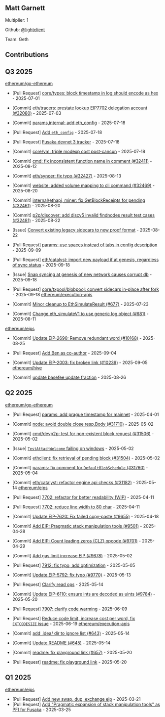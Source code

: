 
## Matt Garnett
Multiplier: 1

Github: [@lightclient](https://github.com/lightclient)

Team: Geth

## Contributions

## Q3 2025


[ethereum/go-ethereum](https://github.com/ethereum/go-ethereum)
* [Pull Request] [core/types: block timestamp in log should encode as hex](https://github.com/ethereum/go-ethereum/pull/32129) - 2025-07-01
* [Commit] [eth/tracers: prestate lookup EIP7702 delegation account (#32080)](https://github.com/ethereum/go-ethereum/commit/0b21c4a63300ec883fb1a56c39adca1291794253) - 2025-07-03
* [Commit] [params,internal: add eth_config](https://github.com/ethereum/go-ethereum/commit/294e1b599dc04b429c06b542bcaf5e46f1a1675f) - 2025-07-18
* [Pull Request] [Add `eth_config`](https://github.com/ethereum/go-ethereum/pull/32239) - 2025-07-18
* [Pull Request] [Fusaka devnet 3 tracker](https://github.com/ethereum/go-ethereum/pull/32238) - 2025-07-18
* [Commit] [core/vm: triple modexp cost post-cancun](https://github.com/ethereum/go-ethereum/commit/9f9f2d39fa655a5cf008e95e235a6e93cf4f2308) - 2025-07-18

* [Commit] [cmd: fix inconsistent function name in comment (#32411)](https://github.com/ethereum/go-ethereum/commit/56edd21453bf9f055202a7bd8c56aa36aa87dab0) - 2025-08-12
* [Commit] [eth/syncer: fix typo (#32427)](https://github.com/ethereum/go-ethereum/commit/3ff99ae52c420477020ae957a61c5c216ac7e7f5) - 2025-08-13
* [Commit] [website: added volume mapping to cli command (#32469)](https://github.com/ethereum/go-ethereum/commit/ee42b9d4bf5523e8740de46e7535624437fedcaa) - 2025-08-20
* [Commit] [internal/ethapi, miner: fix GetBlockReceipts for pending (#32461)](https://github.com/ethereum/go-ethereum/commit/9ce40d19a8240844be24b9692c639dff45d13d68) - 2025-08-20
* [Commit] [p2p/discover: add discv5 invalid findnodes result test cases (#32481)](https://github.com/ethereum/go-ethereum/commit/276ed4848c59958cc7051a34f54d6d1763b479fa) - 2025-08-22
* [Issue] [Convert existing legacy sidecars to new proof format](https://github.com/ethereum/go-ethereum/issues/32485) - 2025-08-22
* [Pull Request] [params: use spaces instead of tabs in config description](https://github.com/ethereum/go-ethereum/pull/32564) - 2025-09-09
* [Pull Request] [eth/catalyst: import new payload if at genesis, regardless of sync status](https://github.com/ethereum/go-ethereum/pull/32673) - 2025-09-18
* [Issue] [Snap syncing at genesis of new network causes corrupt db](https://github.com/ethereum/go-ethereum/issues/32672) - 2025-09-18
* [Pull Request] [core/txpool/blobpool: convert sidecars in-place after fork](https://github.com/ethereum/go-ethereum/pull/32670) - 2025-09-18
[ethereum/execution-apis](https://github.com/ethereum/execution-apis)
* [Commit] [Minor cleanup to EthSimulateResult (#677)](https://github.com/ethereum/execution-apis/commit/bbf817f7f6404fc0d270f66a3c96f8737e6d7176) - 2025-07-23
* [Commit] [Change eth_simulateV1 to use generic log object (#681)](https://github.com/ethereum/execution-apis/commit/b050556ffb7d69d9281af8d2ffd4096192715b7c) - 2025-08-11

[ethereum/eips](https://github.com/ethereum/eips)
* [Commit] [Update EIP-2696: Remove redundant word (#10168)](https://github.com/ethereum/EIPs/commit/08632276d736e9d9dd76cc9d78917d40092c51e5) - 2025-08-25

* [Pull Request] [Add Ben as co-author](https://github.com/ethereum/EIPs/pull/10278) - 2025-09-04
* [Commit] [Update EIP-2003: fix broken link (#10239)](https://github.com/ethereum/EIPs/commit/682c8ec0e624572524f3589ded4bd3806f33e12b) - 2025-09-05
[ethereum/hive](https://github.com/ethereum/hive)
* [Commit] [update basefee update fraction](https://github.com/ethereum/hive/commit/aba4b469ec0342dc2900ef59d5fb7a4b516926c2) - 2025-08-26
## Q2 2025


[ethereum/go-ethereum](https://github.com/ethereum/go-ethereum)
* [Pull Request] [params: add prague timestamp for mainnet](https://github.com/ethereum/go-ethereum/pull/31535) - 2025-04-01

* [Commit] [node: avoid double close resp.Body (#31710)](https://github.com/ethereum/go-ethereum/commit/86a492471a772fbd9ec71daecac55293f249a364) - 2025-05-02
* [Commit] [cmd/devp2p: test for non-existent block request (#31506)](https://github.com/ethereum/go-ethereum/commit/ed93a5ac04e2234055cf922b45cba579486a46d1) - 2025-05-02
* [Issue] [`TestAttachWelcome` failing on windows](https://github.com/ethereum/go-ethereum/issues/31757) - 2025-05-02
* [Commit] [ethclient: fix retrieval of pending block (#31504)](https://github.com/ethereum/go-ethereum/commit/af9673b143daaa0fbbf5528fe2aae8f2479ab83a) - 2025-05-02
* [Commit] [params: fix comment for `DefaultBlobSchedule` (#31760)](https://github.com/ethereum/go-ethereum/commit/516451dc3a514c7c122f28864ea76742a027b858) - 2025-05-04
* [Commit] [eth/catalyst: refactor engine api checks (#31182)](https://github.com/ethereum/go-ethereum/commit/16b0d9e982f7f0469930b59ba62d0c9e43281b78) - 2025-05-14
[ethereum/eips](https://github.com/ethereum/eips)
* [Pull Request] [7702: refactor for better readability (WIP)](https://github.com/ethereum/EIPs/pull/9628) - 2025-04-11
* [Pull Request] [7702: reduce line width to 80 char](https://github.com/ethereum/EIPs/pull/9627) - 2025-04-11
* [Commit] [Update EIP-7620: Fix failed copy-paste (#9655)](https://github.com/ethereum/EIPs/commit/c29745990f6ac6aa21e53e8f4afc99676cde613d) - 2025-04-18
* [Commit] [Add EIP: Pragmatic stack manipulation tools (#9501)](https://github.com/ethereum/EIPs/commit/d73f59ed8146525995fa0acc6594a1a8833531bc) - 2025-04-28
* [Commit] [Add EIP: Count leading zeros (CLZ) opcode (#9701)](https://github.com/ethereum/EIPs/commit/ef1a4dd914726ec4af20b706d1ec44e19fca4fd9) - 2025-04-29
* [Commit] [Add gas limit increase EIP (#9678)](https://github.com/ethereum/EIPs/commit/636a22783f9bbbd21003be2424a75b5d76adee0a) - 2025-05-02
* [Pull Request] [7912: fix typo, add optimization](https://github.com/ethereum/EIPs/pull/9724) - 2025-05-05
* [Commit] [Update EIP-5792: fix typo (#9770)](https://github.com/ethereum/EIPs/commit/7a29ce57611824f03b2cb0e7c5dabd44c15cfd4d) - 2025-05-13
* [Pull Request] [Clarify read ops](https://github.com/ethereum/EIPs/pull/9775) - 2025-05-14

* [Commit] [Update EIP-6110: ensure ints are decoded as uints (#9784)](https://github.com/ethereum/EIPs/commit/6eaa4f9873d3470258c9040431509b13120fbacb) - 2025-05-20
* [Pull Request] [7907: clarify code warming](https://github.com/ethereum/EIPs/pull/9877) - 2025-06-09
* [Pull Request] [Reduce code limit, increase cost per word, fix `EXTCODESIZE` issue](https://github.com/ethereum/EIPs/pull/9910) - 2025-06-19
[ethereum/execution-apis](https://github.com/ethereum/execution-apis)
* [Commit] [add .idea/ dir to ignore list (#643)](https://github.com/ethereum/execution-apis/commit/15399c2e2f16a5f800bf3f285640357e2c245ad9) - 2025-05-14
* [Commit] [Update README (#645)](https://github.com/ethereum/execution-apis/commit/de5554849b65755e1780ce92f4052d4744538c1e) - 2025-05-14
* [Commit] [readme: fix playground link (#657)](https://github.com/ethereum/execution-apis/commit/dd00287101e368752ba264950585dde4b61cdc17) - 2025-05-20
* [Pull Request] [readme: fix playground link](https://github.com/ethereum/execution-apis/pull/657) - 2025-05-20
## Q1 2025

[ethereum/eips](https://github.com/ethereum/eips)
* [Pull Request] [Add new swap, dup, exchange eip](https://github.com/ethereum/EIPs/pull/9501) - 2025-03-21
* [Pull Request] [Add "Pragmatic expansion of stack manipulation tools" as PFI for Fusaka](https://github.com/ethereum/EIPs/pull/9528) - 2025-03-25
